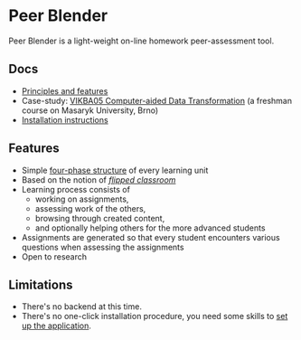 # Peer Blender

Peer Blender is a light-weight on-line homework peer-assessment tool.

## Docs

- [Principles and features](docs/en/about.md)
- Case-study: [VIKBA05 Computer-aided Data Transformation](docs/en/case-study/vikba05.md) (a freshman course on Masaryk University, Brno)
- [Installation instructions](docs/en/setup.md)

## Features

- Simple [four-phase structure](docs/en/about.md#phases) of every learning unit
- Based on the notion of [*flipped classroom*](docs/en/about.md)
- Learning process consists of
	- working on assignments, 
	- assessing work of the others, 
	- browsing through created content,
	- and optionally helping others for the more advanced students
- Assignments are generated so that every student encounters various questions when assessing the assignments
- Open to research

## Limitations

- There's no backend at this time.
- There's no one-click installation procedure, you need some skills to [set up the application](docs/en/setup.md).
